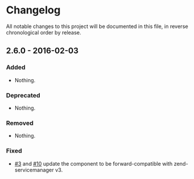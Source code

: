 # Changelog

All notable changes to this project will be documented in this file, in reverse chronological order by release.

## 2.6.0 - 2016-02-03

### Added

- Nothing.

### Deprecated

- Nothing.

### Removed

- Nothing.

### Fixed

- [#3](https://github.com/zendframework/zend-tag/pull/3) and
  [#10](https://github.com/zendframework/zend-tag/pull/10) update the component
  to be forward-compatible with zend-servicemanager v3.
